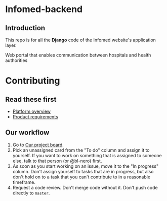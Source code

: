 # Infomed-backend
## Introduction
This repo is for all the **Django** code of the Infomed website's application layer.



Web portal that enables communication between hospitals and health authorities

# Contributing

## Read these first

* [Platform overview](https://docs.google.com/document/d/1tZo0bNoF8xolfcGoQWJZF-FmAAy8e75uvWDmIg0vyjQ/edit)
* [Product requirements](https://docs.google.com/document/d/1t_qJyg5nIntLCNdRlBsm_vtGw7zMwJUEZ1Kem7tQKWU/edit)

## Our workflow

1. Go to [Our project board](https://github.com/Lifespark-Technologies/Infomed/projects/1).
2. Pick an unassigned card from the "To do" column and assign it to yourself. If you want to work on something that is assigned to someone else, talk to that person (or @bl-nero) first.
3. As soon as you start working on an issue, move it to the "In progress" column. Don't assign yourself to tasks that are in progress, but also don't hold on to a task that you can't contribute to in a reasonable timeframe.
4. Request a code review. Don't merge code without it. Don't push code directly to `master`.
